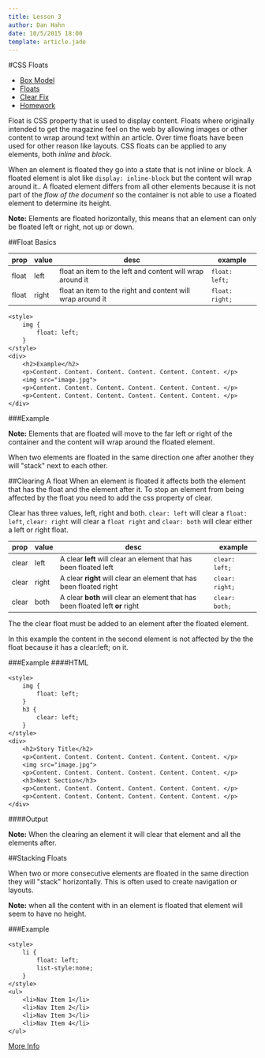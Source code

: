 ```yaml
---
title: Lesson 3
author: Dan Hahn
date: 10/5/2015 18:00
template: article.jade
---
```


#CSS Floats

* [Box Model]()
* [Floats](floats.html)
* [Clear Fix](clear-fix.html)
* [Homework](homework.html)

Float is CSS property that is used to display content.  Floats where originally intended to get the magazine feel on the web by allowing images or other content to wrap around text within an article.  Over time floats have been used for other reason like layouts. CSS floats can be applied to any elements, both *inline* and *block*.

When an element is floated they go into a state that is not inline or block.  A floated element is alot like `display: inline-block` but the content will wrap around it..  A floated element differs from all other elements because it is not part of the *flow of the document* so the container is not able to use a floated element to determine its height.

**Note:** Elements are floated horizontally, this means that an element can only be floated left or right, not up or down.

##Float Basics

|prop|value|desc|example|
|----|-----|----|-------|
|float|left|float an item to the left and content will wrap around it|`float: left;`|
|float|right|float an item to the right and content will wrap around it|`float: right;`|

	<style>
        img {
            float: left;
        }
    </style>
    <div>
        <h2>Example</h2>
        <p>Content. Content. Content. Content. Content. Content. </p>
        <img src="image.jpg">
        <p>Content. Content. Content. Content. Content. Content. </p>
        <p>Content. Content. Content. Content. Content. Content. </p>
    </div>

###Example

<div id="basic_float"></div>
 
**Note:** Elements that are floated will move to the far left or right of the container and the content will wrap around the floated element.

When two elements are floated in the same direction one after another they will "stack" next to each other.

##Clearing A float
When an element is floated it affects both the element that has the float and the element after it.  To stop an element from being affected by the float you need to add the css property of clear.

Clear has three values, left, right and both.  `clear: left` will clear a `float: left`, `clear: right` will clear a `float right` and `clear: both` will clear either a left or right float.

|prop|value|desc|example|
|----|-----|----|-------|
|clear|left|A clear **left** will clear an element that has been floated left|`clear: left;`|
|clear|right|A clear **right** will clear an element that has been floated right|`clear: right;`|
|clear|both|A clear **both** will clear an element that has been floated left **or** right|`clear: both;`|

The the clear float must be added to an element after the floated element.

In this example the content in the second element is not affected by the the float because it has a clear:left; on it.

###Example
####HTML

    <style>
        img {
            float: left;
        }
        h3 {
            clear: left;
        }
    </style>
    <div>
		<h2>Story Title</h2>
		<p>Content. Content. Content. Content. Content. Content. </p>
		<img src="image.jpg">
		<p>Content. Content. Content. Content. Content. Content. </p>
		<h3>Next Section</h3>
		<p>Content. Content. Content. Content. Content. Content. </p>
		<p>Content. Content. Content. Content. Content. Content. </p>
	</div>

####Output

 <div id="basic_clear"></div>

 **Note:** When the clearing an element it will clear that element and all the elements after.

##Stacking Floats

When two or more consecutive elements are floated in the same direction they will "stack" horizontally.  This is often used to create navigation or layouts.

**Note:** when all the content with in an element is floated that element will seem to have no height.

###Example

	<style>
		li {
			float: left;
			list-style:none;
		}
	</style>
	<ul>
		<li>Nav Item 1</li>
		<li>Nav Item 2</li>
		<li>Nav Item 3</li>
		<li>Nav Item 4</li>
	</ul>

<div id="stacking_content"></div>


[More Info](http://css-tricks.com/all-about-floats/)

<script src="lesson-3.js"></script>
